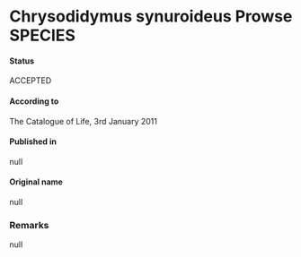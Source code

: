 Chrysodidymus synuroideus Prowse SPECIES
=======

#### Status
ACCEPTED

#### According to
The Catalogue of Life, 3rd January 2011

#### Published in
null

#### Original name
null

### Remarks
null